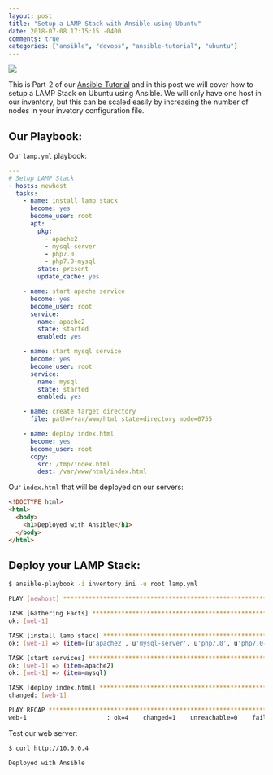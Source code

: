 ```yaml
---
layout: post
title: "Setup a LAMP Stack with Ansible using Ubuntu"
date: 2018-07-08 17:15:15 -0400
comments: true
categories: ["ansible", "devops", "ansible-tutorial", "ubuntu"]
---
```


![](https://res.cloudinary.com/rbekker/image/upload/v1531083331/ansible_tojf8l.png)

This is Part-2 of our [Ansible-Tutorial](http://blog.ruanbekker.com/blog/categories/ansible-tutorial) and in this post we will cover how to setup a LAMP Stack on Ubuntu using Ansible. We will only have one host in our inventory, but this can be scaled easily by increasing the number of nodes in your invetory configuration file.

## Our Playbook:

Our `lamp.yml` playbook:

```yml lamp.yml
---
# Setup LAMP Stack
- hosts: newhost
  tasks:
    - name: install lamp stack
      become: yes
      become_user: root
      apt:
        pkg:
          - apache2
          - mysql-server
          - php7.0
          - php7.0-mysql
        state: present
        update_cache: yes

    - name: start apache service
      become: yes
      become_user: root
      service:
        name: apache2
        state: started
        enabled: yes

    - name: start mysql service
      become: yes
      become_user: root
      service:
        name: mysql
        state: started
        enabled: yes

    - name: create target directory
      file: path=/var/www/html state=directory mode=0755

    - name: deploy index.html
      become: yes
      become_user: root
      copy:
        src: /tmp/index.html
        dest: /var/www/html/index.html
```

Our `index.html` that will be deployed on our servers:

```html /tmp/index.html
<!DOCTYPE html>
<html>
  <body>
    <h1>Deployed with Ansible</h1>
  </body>
</html>
```

## Deploy your LAMP Stack:

```bash
$ ansible-playbook -i inventory.ini -u root lamp.yml

PLAY [newhost] ***************************************************************************************************************************

TASK [Gathering Facts] *******************************************************************************************************************
ok: [web-1]

TASK [install lamp stack] ****************************************************************************************************************
ok: [web-1] => (item=[u'apache2', u'mysql-server', u'php7.0', u'php7.0-mysql'])

TASK [start services] ********************************************************************************************************************
ok: [web-1] => (item=apache2)
ok: [web-1] => (item=mysql)

TASK [deploy index.html] *****************************************************************************************************************
changed: [web-1]

PLAY RECAP *******************************************************************************************************************************
web-1                      : ok=4    changed=1    unreachable=0    failed=0
```

Test our web server:

```bash
$ curl http://10.0.0.4

Deployed with Ansible
```
